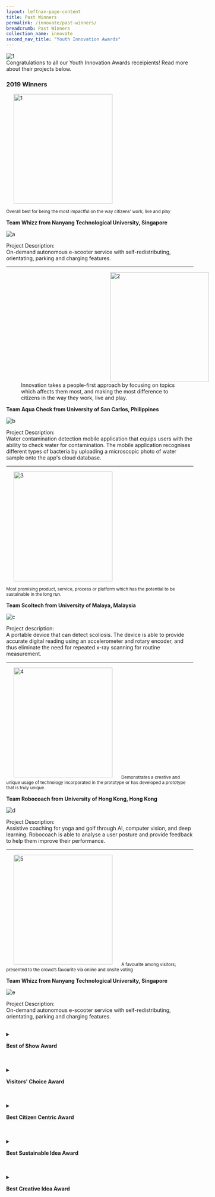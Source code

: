 ```yaml
---
layout: leftnav-page-content
title: Past Winners
permalink: /innovate/past-winners/
breadcrumb: Past Winners
collection_name: innovate
second_nav_title: "Youth Innovation Awards"
---
```


![1](/images/innovate/yia/yia-7.jpg)<br>
Congratulations to all our Youth Innovation Awards receipients! Read more about their projects below.
### 2019 Winners

<p><img src="/images/innovate/yia/YIAlogo_190508_BestOfShow.png" alt="1" style="float:center;width:266px;height:295px;margin:0px 20px"></p>
<sub>Overall best for being the most impactful on the way citizens’ work, live and play
</sub>

**Team Whizz from Nanyang Technological University, Singapore**

![a](/images/innovate/yia/whizz.jpg)

Project Description: <br>
On-demand autonomous e-scooter service with self-redistributing, orientating, parking and charging features. 

---

<p><figure>
  <img src="/images/innovate/yia/YIAlogo_190508_BestCitizenCentric.png" alt="2" class="center" style="width:266px;height:295px;margin:0px 240px">
Innovation takes a people-first approach by focusing on topics which affects them most, and making the most difference to citizens in the way they work, live and play.
</figure></p>

**Team Aqua Check from University of San Carlos, Philippines**

![b](/images/innovate/yia/aquacheck.jpg)

Project Description: <br>
Water contamination detection mobile application that equips users with the ability to check water for contamination. The mobile application recognises different types of bacteria by uploading a microscopic photo of water sample onto the app's cloud database. 

---

<p><img src="/images/innovate/yia/YIAlogo_190508_BestSustainableIdea.png" alt="3" style="float:centre;width:266px;height:295px;margin:0px 20px"></p>
<sub>Most promising product, service, process or platform which has the potential to be sustainable in the long run.</sub>

**Team Scoltech from University of Malaya, Malaysia**

![c](/images/innovate/yia/scoltech.jpg)

Project description:<br>
A portable device that can detect scoliosis. The device is able to provide accurate digital reading using an accelerometer and rotary encoder, and thus eliminate the need for repeated x-ray scanning for routine measurement. 

---

<img src="/images/innovate/yia/YIAlogo_190508_BestCreativeIdea.png" alt="4" style="float:center;width:266px;height:295px;margin:0px 20px">
<sub>Demonstrates a creative and unique usage of technology incorporated in the prototype or has developed a prototype that is truly unique.</sub>

**Team Robocoach from University of Hong Kong, Hong Kong** 

![d](/images/innovate/yia/robocoach.jpg)

Project Description:<br>
Assistive coaching for yoga and golf through AI, computer vision, and deep learning. Robocoach is able to analyse a user posture and provide feedback to help them improve their performance.

---

<img src="/images/innovate/yia/YIAlogo_190508_VisitorsChoiceAward.png" alt="5" style="float:center;width:266px;height:295px;margin:0px 20px">
<sub>A favourite among visitors; presented to the crowd’s favourite via online and onsite voting</sub>

**Team Whizz from Nanyang Technological University, Singapore**

![e](/images/innovate/yia/whizz2.jpg)

Project Description:<br>
On-demand autonomous e-scooter service with self-redistributing, orientating, parking and charging features. 


<br>
<details>
  <summary><p><b>Best of Show Award</b></p></summary>
  <p><img src="/images/innovate/yia/yia-2.jpg" alt="3"></p>
  <p><i>Winners</i></p>
  <p>Whizz, Nanyang Technological University</p>
  <p><i>Members</i></p>
  <ul>
  <small><li>Mr Victor Gwee</li>
  <li>Miss Vivienne Chong</li>
  <li>Miss Valerie Ho</li>
  <li>Mr Anthony Fong</li>
    <li>Mr Melvin Foo</li></small>
  </ul>
  </details>
<br>
<br>
<details>
  <summary><p><b>Visitors' Choice Award</b></p></summary>
  <p><img src="/images/innovate/yia/yia-3.jpg" alt="4"></p>
  <p><i>Winners</i></p>
  <p>Whizz, Nanyang Technological University</p>
   <p><i>Members</i></p>
  <ul>
  <li>Mr Victor Gwee</li>
  <li>Miss Vivienne Chong</li>
  <li>Miss Valerie Ho</li>
  <li>Mr Anthony Fong</li>
  <li>Mr Melvin Foo</li>
  </ul>
  </details>
<br>
<br>
<details>
  <summary><p><b>Best Citizen Centric Award</b></p></summary>
  <p><img src="/images/innovate/yia/yia-4.jpg" alt="5"></p>
  <p><i>Winners</i></p>
  <p>Aqua Check, University of Santa Carlos</p>
  </details>
<br>
<br>
<details>
  <summary><p><b>Best Sustainable Idea Award</b></p></summary>
  <p><img src="/images/innovate/yia/yia-5.jpg" alt="6"></p>
  <p><i>Winners</i></p>
  <p>Scoltech, University of Malaya</p>
  </details>
<br>
<br>
<details>
  <summary><p><b>Best Creative Idea Award</b></p></summary>
  <p><img src="/images/innovate/yia/yia-6.jpg" alt="7"></p>
  <p><i>Winners</i></p>
  <p>Robocoach, University of Hong Kong</p>
  </details>
